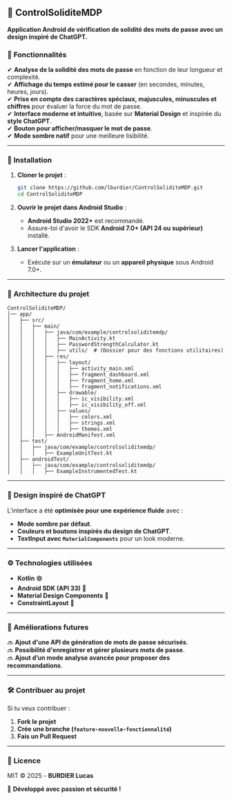 ## **🔐 ControlSoliditeMDP**  
**Application Android de vérification de solidité des mots de passe avec un design inspiré de ChatGPT.**  

### 📌 **Fonctionnalités**  
✔ **Analyse de la solidité des mots de passe** en fonction de leur longueur et complexité.  
✔ **Affichage du temps estimé pour le casser** (en secondes, minutes, heures, jours).  
✔ **Prise en compte des caractères spéciaux, majuscules, minuscules et chiffres** pour évaluer la force du mot de passe.  
✔ **Interface moderne et intuitive**, basée sur **Material Design** et inspirée du **style ChatGPT**.  
✔ **Bouton pour afficher/masquer le mot de passe**.  
✔ **Mode sombre natif** pour une meilleure lisibilité.  

---

### 🚀 **Installation**  

1. **Cloner le projet** :
   ```bash
   git clone https://github.com/lburdier/ControlSoliditeMDP.git
   cd ControlSoliditeMDP
   ```

2. **Ouvrir le projet dans Android Studio** :
   - **Android Studio 2022+** est recommandé.
   - Assure-toi d'avoir le SDK **Android 7.0+ (API 24 ou supérieur)** installé.

3. **Lancer l'application** :
   - Exécute sur un **émulateur** ou un **appareil physique** sous Android 7.0+.

---

### 📂 **Architecture du projet**  

```
ControlSoliditeMDP/
│── app/
│   ├── src/
│   │   ├── main/
│   │   │   ├── java/com/example/controlsoliditemdp/
│   │   │   │   ├── MainActivity.kt
│   │   │   │   ├── PasswordStrengthCalculator.kt
│   │   │   │   ├── utils/  # (Dossier pour des fonctions utilitaires)
│   │   │   ├── res/
│   │   │   │   ├── layout/
│   │   │   │   │   ├── activity_main.xml
│   │   │   │   │   ├── fragment_dashboard.xml
│   │   │   │   │   ├── fragment_home.xml
│   │   │   │   │   ├── fragment_notifications.xml
│   │   │   │   ├── drawable/
│   │   │   │   │   ├── ic_visibility.xml
│   │   │   │   │   ├── ic_visibility_off.xml
│   │   │   │   ├── values/
│   │   │   │   │   ├── colors.xml
│   │   │   │   │   ├── strings.xml
│   │   │   │   │   ├── themes.xml
│   │   │   ├── AndroidManifest.xml
│   ├── test/
│   │   ├── java/com/example/controlsoliditemdp/
│   │   │   ├── ExampleUnitTest.kt
│   ├── androidTest/
│   │   ├── java/com/example/controlsoliditemdp/
│   │   │   ├── ExampleInstrumentedTest.kt
```

---

### 🎨 **Design inspiré de ChatGPT**  
L’interface a été **optimisée pour une expérience fluide** avec :  
- **Mode sombre par défaut**.  
- **Couleurs et boutons inspirés du design de ChatGPT**.  
- **TextInput avec `MaterialComponents`** pour un look moderne.  

---

### ⚙️ **Technologies utilisées**  
- **Kotlin** 🟣  
- **Android SDK (API 33)** 📱  
- **Material Design Components** 🎨  
- **ConstraintLayout** 📏  

---

### 📌 **Améliorations futures**  
🔜 **Ajout d'une API de génération de mots de passe sécurisés**.  
🔜 **Possibilité d'enregistrer et gérer plusieurs mots de passe**.  
🔜 **Ajout d’un mode analyse avancée pour proposer des recommandations**.  

---

### 🛠 **Contribuer au projet**  
Si tu veux contribuer :  
1. **Fork le projet**  
2. **Crée une branche (`feature-nouvelle-fonctionnalité`)**  
3. **Fais un Pull Request**  

---

### 📄 **Licence**  
MIT © 2025 - **BURDIER Lucas**  

🚀 **Développé avec passion et sécurité !**
